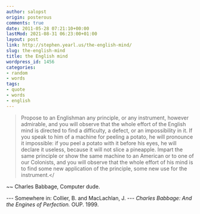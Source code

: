 ```yaml
---
author: salopst
origin: posterous
comments: true
date: 2011-05-28 07:21:10+00:00
lastMod: 2021-08-31 06:23:00+01:00
layout: post
link: http://stephen.yearl.us/the-english-mind/
slug: the-english-mind
title: the English mind
wordpress_id: 1456
categories:
- random
- words
tags:
- quote
- words
- english
---
```


>Propose to an Englishman any principle, or any instrument, however admirable, and you will observe that the whole effort of the English mind is directed to find a difficulty, a defect, or an impossibility in it. If you speak to him of a machine for peeling a potato, he will pronounce it impossible: if you peel a potato with it before his eyes, he will declare it useless, because it will not slice a pineapple. Impart the same principle or show the same machine to an American or to one of our Colonists, and you will observe that the whole effort of his mind is to find some new application of the principle, some new use for the instrument.</

~~ Charles Babbage, Computer dude.

--- Somewhere in: Collier, B. and MacLachlan, J. --- *Charles Babbage: And the Engines of Perfection.* OUP. 1999.

